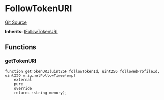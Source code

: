 # FollowTokenURI
[Git Source](https://github.com/digiv3rse/protocol-contracts/blob/78826068117a4eb9f5d01837d2d88deb72b92ea0/contracts/misc/token-uris/FollowTokenURI.sol)

**Inherits:**
[IFollowTokenURI](/contracts/interfaces/IFollowTokenURI.sol/interface.IFollowTokenURI.md)


## Functions
### getTokenURI


```solidity
function getTokenURI(uint256 followTokenId, uint256 followedProfileId, uint256 originalFollowTimestamp)
    external
    pure
    override
    returns (string memory);
```

